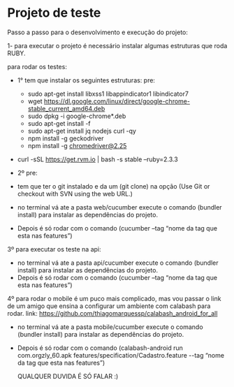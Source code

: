 # Projeto de teste

Passo a passo para o desenvolvimento e execução do projeto:

1- para executar o projeto é necessário instalar algumas estruturas que roda RUBY.
 
para rodar os testes:

- 1° tem que instalar os seguintes estruturas:
 pre:
  - sudo apt-get install libxss1 libappindicator1 libindicator7
  - wget https://dl.google.com/linux/direct/google-chrome-stable_current_amd64.deb
  - sudo dpkg -i google-chrome*.deb
  - sudo apt-get install -f
  - sudo apt-get install jq nodejs curl -qy
  - npm install -g geckodriver
  - npm install -g chromedriver@2.25
- curl -sSL https://get.rvm.io | bash -s stable –ruby=2.3.3

- 2º
 pre:
- tem que ter o git instalado e da um (git clone) na opção (Use Git or checkout with SVN using the web URL.)
- no terminal vá ate a pasta web/cucumber execute o comando (bundler install) para instalar as dependências do projeto.
- Depois é só rodar com o comando (cucumber –tag “nome da tag que esta nas features”)

3º para executar os teste na api:
- no terminal vá ate a pasta api/cucumber execute o comando (bundler install) para instalar as dependências do projeto.
- Depois é só rodar com o comando (cucumber –tag “nome da tag que esta nas features”)

4º para rodar o mobile é um puco mais complicado, mas vou passar o link de um amigo que ensina a configurar um ambiente com calabash para rodar.
link: https://github.com/thiagomarquessp/calabash_android_for_all
- no terminal vá ate a pasta mobile/cucumber execute o comando (bundler install) para instalar as dependências do projeto.
- Depois é só rodar com o comando (calabash-android run com.orgzly_60.apk features/specification/Cadastro.feature --tag “nome da tag que esta nas features”)

    QUALQUER DUVIDA É SÓ FALAR :)

